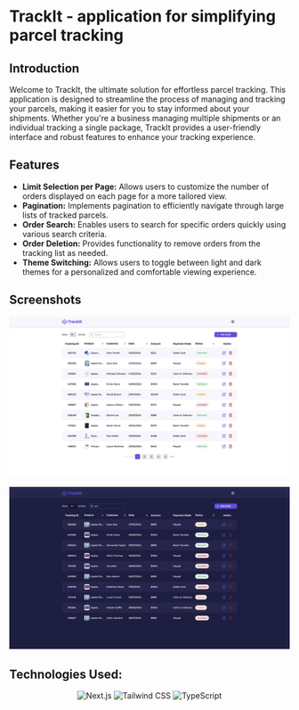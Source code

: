 # TrackIt - application for simplifying parcel tracking

## Introduction

Welcome to TrackIt, the ultimate solution for effortless parcel tracking. This application is
designed to streamline the process of managing and tracking your parcels, making it easier for you
to stay informed about your shipments. Whether you're a business managing multiple shipments or an
individual tracking a single package, TrackIt provides a user-friendly interface and robust features
to enhance your tracking experience.

## Features

- **Limit Selection per Page:** Allows users to customize the number of orders displayed on each
  page for a more tailored view.
- **Pagination:** Implements pagination to efficiently navigate through large lists of tracked
  parcels.
- **Order Search:** Enables users to search for specific orders quickly using various search
  criteria.
- **Order Deletion:** Provides functionality to remove orders from the tracking list as needed.
- **Theme Switching:** Allows users to toggle between light and dark themes for a personalized and
  comfortable viewing experience.

## Screenshots

![Light-theme](./public/light-theme.png)

![Dark-theme](./public/dark-theme.png)

## Technologies Used:

<div align="center">

![Next.js](https://img.shields.io/badge/Next.js-%2324A148.svg?style=for-the-badge&logo=next.js&logoColor=%23FFFFFF)
![Tailwind CSS](https://img.shields.io/badge/tailwindcss-%2338B2AC.svg?style=for-the-badge&logo=tailwind-css&logoColor=white)
![TypeScript](https://img.shields.io/badge/typescript-%23007ACC.svg?style=for-the-badge&logo=typescript&logoColor=white)

</div>
